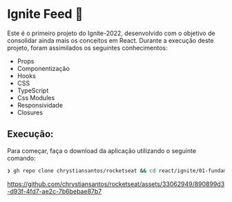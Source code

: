 # Ignite Feed 📰

Este é o primeiro projeto do Ignite-2022, desenvolvido com o objetivo de consolidar ainda mais os conceitos em React. Durante a execução deste projeto, foram assimilados os seguintes conhecimentos:

- Props
- Componentização
- Hooks
- CSS
- TypeScript
- Css Modules
- Responsividade
- Closures
## Execução:

Para começar, faça o download da aplicação utilizando o seguinte comando:

```bash
❯ gh repo clone chrystiansantos/rocketseat && cd react/ignite/01-fundamentos-reactjs-ts && yarn && yarn dev
```

https://github.com/chrystiansantos/rocketseat/assets/33062949/890899d3-d93f-4fd7-ae2c-7b6bebae87b7